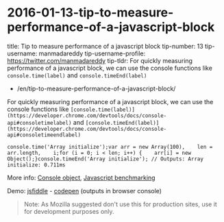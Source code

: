 # 2016-01-13-tip-to-measure-performance-of-a-javascript-block

title: Tip to measure performance of a javascript block tip-number: 13 tip-username: manmadareddy tip-username-profile: https://twitter.com/manmadareddy tip-tldr: For quickly measuring performance of a javascript block, we can use the console functions like `console.time(label)` and `console.timeEnd(label)`

- /en/tip-to-measure-performance-of-a-javascript-block/

For quickly measuring performance of a javascript block, we can use the console functions like `[console.time(label)](https://developer.chrome.com/devtools/docs/console-api#consoletimelabel)` and `[console.timeEnd(label)](https://developer.chrome.com/devtools/docs/console-api#consoletimeendlabel)`

```
console.time('Array initialize');var arr = new Array(100),    len = arr.length,    i;for (i = 0; i < len; i++) {    arr[i] = new Object();}console.timeEnd('Array initialize'); // Outputs: Array initialize: 0.711ms
```

More info: [Console object](https://github.com/DeveloperToolsWG/console-object), [Javascript benchmarking](https://mathiasbynens.be/notes/javascript-benchmarking)

Demo: [jsfiddle](https://jsfiddle.net/meottb62/) - [codepen](http://codepen.io/anon/pen/JGJPoa) (outputs in browser console)

> Note: As Mozilla suggested don't use this for production sites, use it for development purposes only.
>
